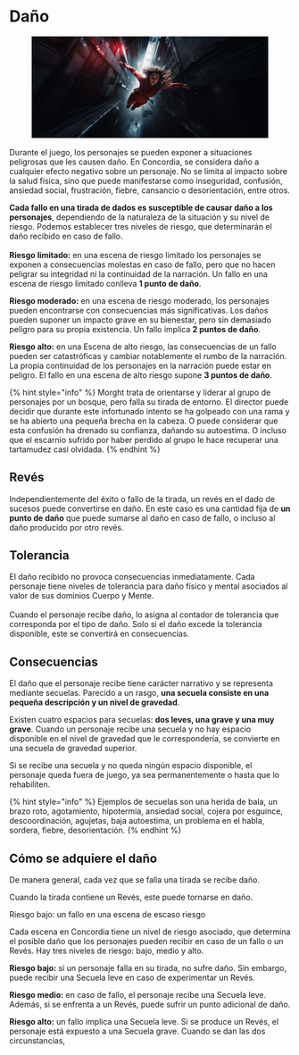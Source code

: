 # Daño

<div data-full-width="true">

<figure><img src="../.gitbook/assets/mekanoide_sci-fi_woman_falling_from_a_window_futuristic_alley_s_8bbe12e2-0a5e-4c4a-ae61-4b3ff7449ed5.png" alt=""><figcaption></figcaption></figure>

</div>

Durante el juego, los personajes se pueden exponer a situaciones peligrosas que les causen daño. En Concordia, se considera daño a cualquier efecto negativo sobre un personaje. No se limita al impacto sobre la salud física, sino que puede manifestarse como inseguridad, confusión, ansiedad social, frustración, fiebre, cansancio o desorientación, entre otros.

**Cada fallo en una tirada de dados es susceptible de causar daño a los personajes**, dependiendo de la naturaleza de la situación y su nivel de riesgo. Podemos establecer tres niveles de riesgo, que determinarán el daño recibido en caso de fallo.\
\
**Riesgo limitado:** en una escena de riesgo limitado los personajes se exponen a consecuencias molestas en caso de fallo, pero que no hacen peligrar su integridad ni la continuidad de la narración. Un fallo en una escena de riesgo limitado conlleva **1 punto de daño**.

**Riesgo moderado:** en una escena de riesgo moderado, los personajes pueden encontrarse con consecuencias más significativas. Los daños pueden suponer un impacto grave en su bienestar, pero sin demasiado peligro para su propia existencia. Un fallo implica **2 puntos de daño**.

**Riesgo alto:** en una Escena de alto riesgo, las consecuencias de un fallo pueden ser catastróficas y cambiar notablemente el rumbo de la narración. La propia continuidad de los personajes en la narración puede estar en peligro. El fallo en una escena de alto riesgo supone **3 puntos de daño**.

{% hint style="info" %}
Morght trata de orientarse y liderar al grupo de personajes por un bosque, pero falla su tirada de entorno. El director puede decidir que durante este infortunado intento se ha golpeado con una rama y se ha abierto una pequeña brecha en la cabeza. O puede considerar que esta confusión ha drenado su confianza, dañando su autoestima. O incluso que el escarnio sufrido por haber perdido al grupo le hace recuperar una tartamudez casi olvidada.
{% endhint %}

## Revés

Independientemente del éxito o fallo de la tirada, un revés en el dado de sucesos puede convertirse en daño. En este caso es una cantidad fija de **un punto de daño** que puede sumarse al daño en caso de fallo, o incluso al daño producido por otro revés.

## Tolerancia

El daño recibido no provoca consecuencias inmediatamente. Cada personaje tiene niveles de tolerancia para daño físico y mental asociados al valor de sus dominios Cuerpo y Mente.\
\
Cuando el personaje recibe daño, lo asigna al contador de tolerancia que corresponda por el tipo de daño. Solo si el daño excede la tolerancia disponible, este se convertirá en consecuencias.

## Consecuencias

El daño que el personaje recibe tiene carácter narrativo y se representa mediante secuelas. Parecido a un rasgo, **una secuela consiste en una pequeña descripción y un nivel de gravedad**.

Existen cuatro espacios para secuelas: **dos leves, una grave y una muy grave**. Cuando un personaje recibe una secuela y no hay espacio disponible en el nivel de gravedad que le correspondería, se convierte en una secuela de gravedad superior.

Si se recibe una secuela y no queda ningún espacio disponible, el personaje queda fuera de juego, ya sea permanentemente o hasta que lo rehabiliten.

{% hint style="info" %}
Ejemplos de secuelas son una herida de bala, un brazo roto, agotamiento, hipotermia, ansiedad social, cojera por esguince, descoordinación, agujetas, baja autoestima, un problema en el habla, sordera, fiebre, desorientación.
{% endhint %}

## Cómo se adquiere el daño

De manera general, cada vez que se falla una tirada se recibe daño.

Cuando la tirada contiene un Revés, este puede tornarse en daño.

Riesgo bajo: un fallo en una escena de escaso riesgo&#x20;



Cada escena en Concordia tiene un nivel de riesgo asociado, que determina el posible daño que los personajes pueden recibir en caso de un fallo o un Revés. Hay tres niveles de riesgo: bajo, medio y alto.

**Riesgo bajo:** si un personaje falla en su tirada, no sufre daño. Sin embargo, puede recibir una Secuela leve en caso de experimentar un Revés.

**Riesgo medio:** en caso de fallo, el personaje recibe una Secuela leve. Además, si se enfrenta a un Revés, puede sufrir un punto adicional de daño.

**Riesgo alto:** un fallo implica una Secuela leve. Si se produce un Revés, el personaje está expuesto a una Secuela grave. Cuando se dan las dos circunstancias,&#x20;

